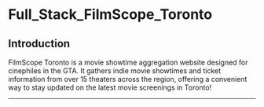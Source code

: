# Full_Stack_FilmScope_Toronto

## Introduction

FilmScope Toronto is a movie showtime aggregation website designed for cinephiles in the GTA. It gathers indie movie showtimes and ticket information from over 15 theaters across the region, offering a convenient way to stay updated on the latest movie screenings in Toronto!

---
